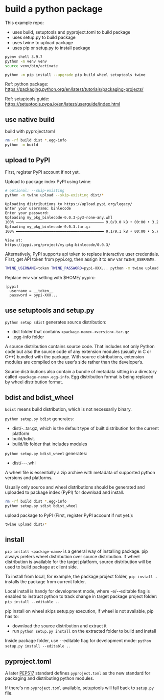 # build a python package

This example repo:

- uses build, setuptools and pyproject.toml to build package
- uses setup.py to build package
- uses twine to upload package
- uses pip or setup.py to install package

```sh
pyenv shell 3.9.7
python -m venv venv
source venv/bin/activate

python -m pip install --upgrade pip build wheel setuptools twine
```

Ref: python package:
https://packaging.python.org/en/latest/tutorials/packaging-projects/

Ref: setuptools guide:
https://setuptools.pypa.io/en/latest/userguide/index.html

## use native build

build with pyproject.toml

```sh
rm -rf build dist *.egg-info
python -m build
```

## upload to PyPI

First, register PyPI account if not yet.

Upload to package index PyPI using twine:

```sh
# optional: --skip-existing
python -m twine upload --skip-existing dist/*

Uploading distributions to https://upload.pypi.org/legacy/
Enter your username: binlecode
Enter your password:
Uploading my_pkg_binlecode-0.0.3-py3-none-any.whl
100% ━━━━━━━━━━━━━━━━━━━━━━━━━━━━━━━━━━━━━━━━ 9.0/9.0 kB • 00:00 • 3.2 MB/s
Uploading my_pkg_binlecode-0.0.3.tar.gz
100% ━━━━━━━━━━━━━━━━━━━━━━━━━━━━━━━━━━━━━━━━ 9.1/9.1 kB • 00:00 • 5.7 MB/s

View at:
https://pypi.org/project/my-pkg-binlecode/0.0.3/
```

Alternatively, PyPI supports api token to replace interactive user credentials.
First, get API token from pypi.org, then assign it to env var `TWINE_USERNAME`.

```sh
TWINE_USERNAME=token TWINE_PASSWORD=pypi-XXX... python -m twine upload --skip-existing dist/*
```

Replace env var setting with $HOME/.pypirc:

```
[pypi]
  username = __token__
  password = pypi-XXX...
```

## use setuptools and setup.py

`python setup sdist` generates source distribution:

- dist folder that contains `<package-name>-<version>.tar.gz`
- <package-name>.egg-info folder

A source distribution contains source code.
That includes not only Python code but also the source code of any extension
modules (usually in C or C++) bundled with the package.
With source distributions, extension modules are compiled on the user’s side
rather than the developer’s.

Source distributions also contain a bundle of metadata sitting in a directory
called `<package-name>.egg-info`. Egg distribution format is being replaced
by wheel distribution format.

## bdist and bdist_wheel

`bdist` means build distribution, which is not necessarily binary.

`python setup.py bdist` generates:

- dist/<package-name>-<version>.<platform>.tar.gz, which is the default
  type of built distribution for the current platform
- build/bdist.<platform>
- build/lib folder that includes modules

`python setup.py bdist_wheel` generates:

- dist/<package-name>-<version>-<python>-<platform>.whl

A wheel file is essentially a zip archive with metadata of supported python
versions and platforms.

Usually only source and wheel distributions should be generated and
uploaded to package index (PyPI) for download and install.

```sh
rm -rf build dist *.egg-info
python setup.py sdist bdist_wheel
```

upload package to PyPI (First, register PyPI account if not yet.):

```sh
twine upload dist/*
```

## install

`pip install <package-name>` is a general way of installing package.
pip always prefers wheel distribution over source distribution.
If wheel distribution is available for the target platform, source distribution
will be used to build package at client side.

To install from local, for example, the package project folder,
`pip install .` installs the package from current folder.

Local install is handy for development mode, where -e/--editable flag is 
enabled to instruct python to track change in target package project folder:
`pip install --editable .`.

pip install on wheel skips setup.py execution, if wheel is not available, 
pip has to:
- download the source distribution and extract it
- run `python setup.py install` on the extracted folder to build and install

Inside package folder, use --editable flag for development mode:
`python setup.py install --editable .`.

## pyproject.toml

A later [PEP517](https://www.python.org/dev/peps/pep-0517/) standard defines
`pyproject.toml` as the new standard for packaging and distributing python
modules.

If there's no `pyproject.toml` available, setuptools will fall back to
`setup.py` file.
